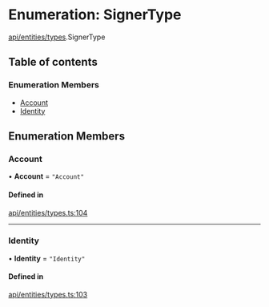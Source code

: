 # Enumeration: SignerType

[api/entities/types](../wiki/api.entities.types).SignerType

## Table of contents

### Enumeration Members

- [Account](../wiki/api.entities.types.SignerType#account)
- [Identity](../wiki/api.entities.types.SignerType#identity)

## Enumeration Members

### Account

• **Account** = ``"Account"``

#### Defined in

[api/entities/types.ts:104](https://github.com/PolymeshAssociation/polymesh-sdk/blob/fe2e6dd1/src/api/entities/types.ts#L104)

___

### Identity

• **Identity** = ``"Identity"``

#### Defined in

[api/entities/types.ts:103](https://github.com/PolymeshAssociation/polymesh-sdk/blob/fe2e6dd1/src/api/entities/types.ts#L103)

